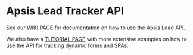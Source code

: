 Apsis Lead Tracker API
=======================

See our [WIKI PAGE](https://github.com/ProspectEye/ApsisLead-Tracker-API/wiki) for documentation on how to use the Apsis Lead API.

We also have a [TUTORIAL PAGE](https://github.com/ProspectEye/ApsisLead-Tracker-API/wiki/Working-with-the-APSIS-Lead-dynamic-tracking-API) with more extensive examples on how to use the API for tracking dynamic forms and SPAs.
